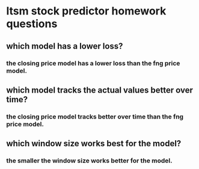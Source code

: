 # ltsm stock predictor homework questions
## which model has a lower loss?
### the closing price model has a lower loss than the fng price model.
## which model tracks the actual values better over time?
### the closing price model tracks better over time than the fng price model.
## which window size works best for the model?
### the smaller the window size works better for the model.